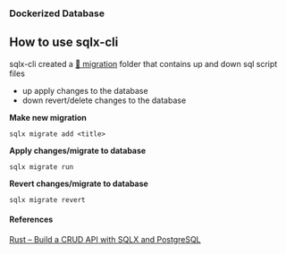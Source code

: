 

### Dockerized Database


## How to use sqlx-cli
sqlx-cli created a [📁 migration](./migrations/)
folder that contains up and down sql script files

- up apply changes to the database
- down revert/delete changes to the database 

**Make new migration**
```
sqlx migrate add <title>
```

**Apply changes/migrate to database**
```
sqlx migrate run
```


**Revert changes/migrate to database**
```
sqlx migrate revert
```



#### References
[Rust – Build a CRUD API with SQLX and PostgreSQL](https://codevoweb.com/rust-build-a-crud-api-with-sqlx-and-postgresql/)
